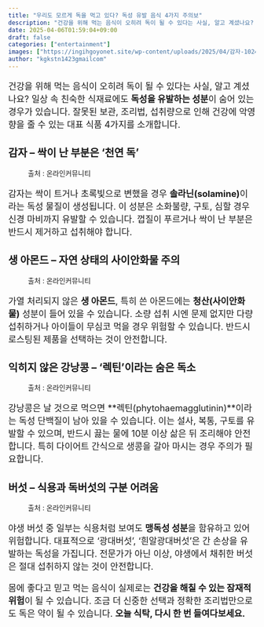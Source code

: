 ```yaml
---
title: "우리도 모르게 독을 먹고 있다? 독성 유발 음식 4가지 주의보"
description: "건강을 위해 먹는 음식이 오히려 독이 될 수 있다는 사실, 알고 계셨나요? 일상 속 친숙한 식재료에도 독성을 유발하는 성분이 숨어 있는 경우가 있습니다. 잘못된 보관, 조리법, 섭취량으로 인해 건강에 악영향을 줄 수 있는 대표 식품 4가지를 소개합니다."
date: 2025-04-06T01:59:04+09:00
draft: false
categories: ["entertainment"]
images: ["https://ingihgoyonet.site/wp-content/uploads/2025/04/감자-1024x683.jpg", "https://ingihgoyonet.site/wp-content/uploads/2025/04/아몬드-2-1024x1024.jpg", "https://ingihgoyonet.site/wp-content/uploads/2025/04/강낭콩-1024x667.jpg", "https://ingihgoyonet.site/wp-content/uploads/2025/04/바삿-1024x678.jpg"]
author: "kgkstn1423gmailcom"
---
```


<p style="font-size:18px">건강을 위해 먹는 음식이 오히려 독이 될 수 있다는 사실, 알고 계셨나요? 일상 속 친숙한 식재료에도 <strong>독성을 유발하는 성분</strong>이 숨어 있는 경우가 있습니다. 잘못된 보관, 조리법, 섭취량으로 인해 건강에 악영향을 줄 수 있는 대표 식품 4가지를 소개합니다.</p> <h2 >감자 – 싹이 난 부분은 ‘천연 독’</h2> <figure ><img src="https://ingihgoyonet.site/wp-content/uploads/2025/04/감자-1024x683.jpg" alt="" style="aspect-ratio:16/9;object-fit:cover"/><figcaption >출처 : 온라인커뮤니티</figcaption></figure> <p style="font-size:18px">감자는 싹이 트거나 초록빛으로 변했을 경우 <strong>솔라닌(solamine)</strong>이라는 독성 물질이 생성됩니다. 이 성분은 소화불량, 구토, 심할 경우 신경 마비까지 유발할 수 있습니다. 껍질이 푸르거나 싹이 난 부분은 반드시 제거하고 섭취해야 합니다.</p> <h2 >생 아몬드 – 자연 상태의 사이안화물 주의</h2> <figure ><img src="https://ingihgoyonet.site/wp-content/uploads/2025/04/아몬드-2-1024x1024.jpg" alt="" style="aspect-ratio:16/9;object-fit:cover"/><figcaption >출처 : 온라인커뮤니티</figcaption></figure> <p style="font-size:18px">가열 처리되지 않은 <strong>생 아몬드</strong>, 특히 쓴 아몬드에는 <strong>청산(사이안화물)</strong> 성분이 들어 있을 수 있습니다. 소량 섭취 시엔 문제 없지만 다량 섭취하거나 아이들이 무심코 먹을 경우 위험할 수 있습니다. 반드시 로스팅된 제품을 선택하는 것이 안전합니다.</p> <h2 >익히지 않은 강낭콩 – ‘렉틴’이라는 숨은 독소</h2> <figure ><img src="https://ingihgoyonet.site/wp-content/uploads/2025/04/강낭콩-1024x667.jpg" alt="" style="aspect-ratio:16/9;object-fit:cover"/><figcaption >출처 : 온라인커뮤니티</figcaption></figure> <p style="font-size:18px">강낭콩은 날 것으로 먹으면 **렉틴(phytohaemagglutinin)**이라는 독성 단백질이 남아 있을 수 있습니다. 이는 설사, 복통, 구토를 유발할 수 있으며, 반드시 끓는 물에 10분 이상 삶은 뒤 조리해야 안전합니다. 특히 다이어트 간식으로 생콩을 갈아 마시는 경우 주의가 필요합니다.</p> <h2 >버섯 – 식용과 독버섯의 구분 어려움</h2> <figure ><img src="https://ingihgoyonet.site/wp-content/uploads/2025/04/바삿-1024x678.jpg" alt="" style="aspect-ratio:16/9;object-fit:cover"/><figcaption >출처 : 온라인커뮤니티</figcaption></figure> <p style="font-size:18px">야생 버섯 중 일부는 식용처럼 보여도 <strong>맹독성 성분</strong>을 함유하고 있어 위험합니다. 대표적으로 ‘광대버섯’, ‘흰알광대버섯’은 간 손상을 유발하는 독성을 가집니다. 전문가가 아닌 이상, 야생에서 채취한 버섯은 절대 섭취하지 않는 것이 안전합니다.</p> <p style="font-size:18px">몸에 좋다고 믿고 먹는 음식이 실제로는 <strong>건강을 해칠 수 있는 잠재적 위험</strong>이 될 수 있습니다. 조금 더 신중한 선택과 정확한 조리법만으로도 독은 약이 될 수 있습니다. <strong>오늘 식탁, 다시 한 번 들여다보세요.</strong></p>